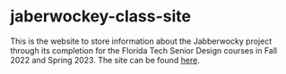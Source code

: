 # jaberwockey-class-site

This is the website to store information about the Jabberwocky project through its completion for the Florida Tech Senior Design courses in Fall 2022 and Spring 2023. The site can be found [here](https://kippiii.github.io/jaberwockey-class-site/).

